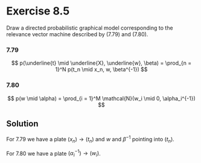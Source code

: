 # Exercise 8.5
Draw a directed probabilistic graphical model corresponding to the relevance vector machine described by (7.79) and (7.80).

### 7.79
$$
p(\underline{t} \mid \underline{X}, \underline{w}, \beta) = \prod_{n = 1}^N p(t_n \mid x_n, w, \beta^{-1})
$$

### 7.80
$$
p(w \mid \alpha) = \prod_{i = 1}^M \mathcal{N}(w_i \mid 0, \alpha_i^{-1})
$$

## Solution
For 7.79 we have a plate $(x_n) \rightarrow (t_n)$ and $w$ and $\beta^{-1}$ pointing into $(t_n)$.

For 7.80 we have a plate $(\alpha_i^{-1}) \rightarrow (w_i)$.